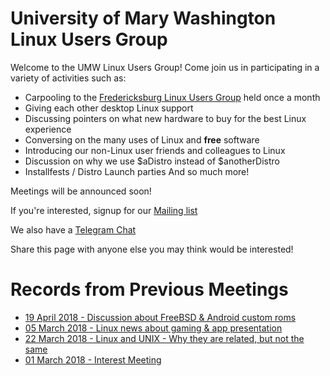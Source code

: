 # University of Mary Washington Linux Users Group
Welcome to the UMW Linux Users Group! Come join us in participating in a variety of activities such as: 
- Carpooling to the [Fredericksburg Linux Users Group](https://www.meetup.com/fredlug/) held once a month
- Giving each other desktop Linux support
- Discussing pointers on what new hardware to buy for the best Linux experience
- Conversing on the many uses of Linux and **free** software
- Introducing our non-Linux user friends and colleagues to Linux
- Discussion on why we use $aDistro instead of $anotherDistro
- Installfests / Distro Launch parties
And so much more!

Meetings will be announced soon! 

If you're interested, signup for our [Mailing list](https://goo.gl/forms/27zPHgQktuPzarR02)

We also have a [Telegram Chat](https://t.me/joinchat/IyhYHA0ALEbI94kR00JJqA)


Share this page with anyone else you may think would be interested!

# Records from Previous Meetings
- [19 April 2018 - Discussion about FreeBSD & Android custom roms](https://drive.google.com/open?id=1pLhuqGyDQ91gqPZQo47DHOa4q20NfzHm)
- [05 March 2018 - Linux news about gaming & app presentation](https://drive.google.com/open?id=1K5cTI7HNfWGIcaD25a8i61TqWk35Q785)
- [22 March 2018 - Linux and UNIX - Why they are related, but not the same](https://drive.google.com/open?id=1J7U1PwzzVPEHZecabeVdxclMYc02D473) 
- [01 March 2018 - Interest Meeting](https://drive.google.com/open?id=1J-OEzreXtbnz9z3HFRIcW01h1SLlRWoN)
